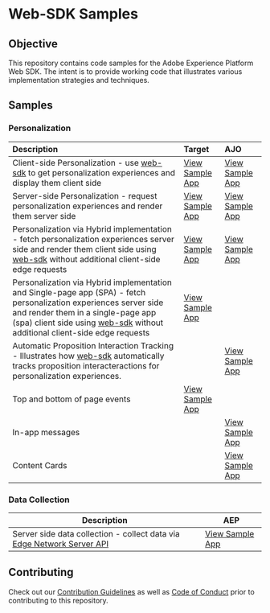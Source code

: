 # Web-SDK Samples

## Objective

This repository contains code samples for the Adobe Experience Platform Web SDK. The intent is to provide working code that illustrates various implementation strategies and techniques.

## Samples

### Personalization

| Description                                                  | Target                                                | AJO                                                     |
| :----------------------------------------------------------- | :---------------------------------------------------- | :------------------------------------------------------ |
| Client-side Personalization - use [web-sdk](https://experienceleague.adobe.com/docs/experience-platform/edge/home.html?lang=en) to get personalization experiences and display them client side | [View Sample App](target/personalization-client-side) | [View Sample App](ajo/personalization-client-side)      |
| Server-side Personalization - request personalization experiences and render them server side | [View Sample App](target/personalization-server-side) | [View Sample App](ajo/personalization-server-side)      |
| Personalization via Hybrid implementation - fetch personalization experiences server side and render them client side using [web-sdk](https://experienceleague.adobe.com/docs/experience-platform/edge/home.html?lang=en) without additional client-side edge requests | [View Sample App](target/personalization-hybrid)      | [View Sample App](ajo/personalization-hybrid)           |
| Personalization via Hybrid implementation and Single-page app (SPA) - fetch personalization experiences server side and render them in a single-page app (spa) client side using [web-sdk](https://experienceleague.adobe.com/docs/experience-platform/edge/home.html?lang=en) without additional client-side edge requests | [View Sample App](target/personalization-hybrid-spa)  |                                                         |
| Automatic Proposition Interaction Tracking - Illustrates how [web-sdk](https://experienceleague.adobe.com/docs/experience-platform/edge/home.html?lang=en) automatically tracks proposition interacteractions for personalization experiences. |                                                       | [View Sample App](ajo/proposition-interaction-tracking) |
| Top and bottom of page events                                | [View Sample App](target/top-and-bottom)              |                                                         |
| In-app messages                                              |                                                       | [View Sample App](ajo/in-app-messages)                  |
| Content Cards                                                |                                                       | [View Sample App](ajo/content-cards)                    |

### Data Collection

| Description                                                                                                                                                               | AEP                                                            |
|---------------------------------------------------------------------------------------------------------------------------------------------------------------------------|----------------------------------------------------------------|
| Server side data collection - collect data via [Edge Network Server API](https://experienceleague.adobe.com/en/docs/experience-platform/edge-network-server-api/overview) | [View Sample App](data-collection/data-collection-server-side) |

## Contributing

Check out our [Contribution Guidelines](.github/contributing.md) as well as [Code of Conduct](code_of_conduct.md) prior
to contributing to this repository.
